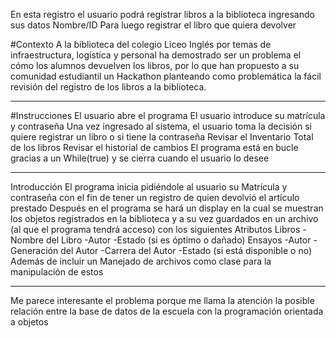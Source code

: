 En esta registro el usuario podrá registrar libros a la biblioteca ingresando sus datos Nombre/ID 
Para luego registrar el libro que quiera devolver

#Contexto 
A la biblioteca del colegio Liceo Inglés por temas de infraestructura, logística y personal ha demostrado ser un problema el cómo los alumnos devuelven los libros, por lo que han propuesto a su comunidad estudiantil un Hackathon planteando como problemática la fácil revisión del registro de los libros a la biblioteca.
______________________________________________________________________________________
#Instrucciones 
El usuario abre el programa 
El usuario introduce su matrícula y contraseña
Una vez ingresado al sistema, el usuario toma la decisión si quiere registrar un libro o si tiene la contraseña 
Revisar el Inventario Total de los libros 
Revisar el historial de cambios
El programa está en bucle gracias a un While(true) y se cierra cuando el usuario lo desee
_____________________________________________________________________________________
Introducción 
El programa inicia pidiéndole al usuario su Matrícula y contraseña con el fin de tener un registro de quien devolvió el artículo prestado
Después en el programa se hará un display en la cual se muestran los objetos registrados en la biblioteca y a su vez guardados en un archivo (al que el programa tendrá acceso) con los siguientes Atributos
Libros 
-Nombre del Libro -Autor -Estado (si es óptimo o dañado)
Ensayos 
-Autor -Generación del Autor -Carrera del Autor -Estado (si está disponible o no)
Además de incluir un Manejado de archivos como clase para la manipulación de estos
____________________________________________________________________________________
Me parece interesante el problema porque me llama la atención la posible relación entre la base de datos de la escuela con la programación orientada a objetos



